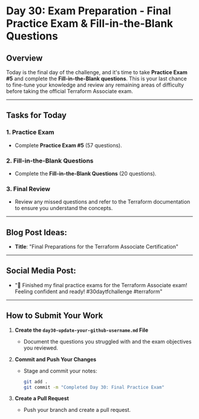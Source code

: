 # Day 30: Exam Preparation - Final Practice Exam & Fill-in-the-Blank Questions

## Overview

Today is the final day of the challenge, and it's time to take **Practice Exam #5** and complete the **Fill-in-the-Blank questions**. This is your last chance to fine-tune your knowledge and review any remaining areas of difficulty before taking the official Terraform Associate exam.

---

## Tasks for Today

### 1. **Practice Exam**
   - Complete **Practice Exam #5** (57 questions).

### 2. **Fill-in-the-Blank Questions**
   - Complete the **Fill-in-the-Blank Questions** (20 questions).

### 3. **Final Review**
   - Review any missed questions and refer to the Terraform documentation to ensure you understand the concepts.

---

## Blog Post Ideas:
- **Title**: "Final Preparations for the Terraform Associate Certification"

---

## Social Media Post:
- "🎉 Finished my final practice exams for the Terraform Associate exam! Feeling confident and ready! #30daytfchallenge #terraform"

---

## How to Submit Your Work

1. **Create the `day30-update-your-github-username.md` File**
   - Document the questions you struggled with and the exam objectives you reviewed.

2. **Commit and Push Your Changes**
   - Stage and commit your notes:
     ```bash
     git add .
     git commit -m "Completed Day 30: Final Practice Exam"
     ```

3. **Create a Pull Request**
   - Push your branch and create a pull request.
